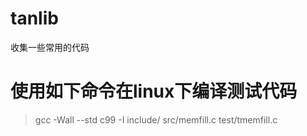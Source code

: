 # tanlib
收集一些常用的代码

# 使用如下命令在linux下编译测试代码
> gcc -Wall --std c99 -I include/ src/memfill.c test/tmemfill.c

